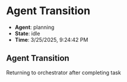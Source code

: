 # Agent Transition

- **Agent**: planning
- **State**: idle
- **Time**: 3/25/2025, 9:24:42 PM

## Agent Transition

Returning to orchestrator after completing task

